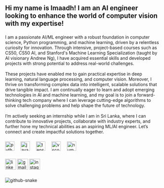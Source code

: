<h2 align="left">Hi my name is Imaadh! I am an AI engineer looking to enhance the world of computer vision with my expertise!</h2>

###

<p align="left">I am a passionate AI/ML engineer with a robust foundation in computer science, Python programming, and machine learning, driven by a relentless curiosity for innovation. Through intensive, project-based courses such as CS50, CS50 AI, and Stanford's Machine Learning Specialization (taught by AI visionary Andrew Ng), I have acquired essential skills and developed projects with strong potential to address real-world challenges. <br><br>These projects have enabled me to gain practical expertise in deep learning, natural language processing, and computer vision. Moreover, I thrive on transforming complex data into intelligent, scalable solutions that drive tangible impact. I am continually eager to learn and adopt emerging technologies in AI and machine learning, and my goal is to join a forward-thinking tech company where I can leverage cutting-edge algorithms to solve challenging problems and help shape the future of technology.<br><br>I’m actively seeking an internship while I am in Sri Lanka, where I can contribute to innovative projects, collaborate with industry experts, and further hone my technical abilities as an aspiring ML/AI engineer. Let’s connect and create impactful solutions together.</p>

###

<div align="left">
  <img src="https://cdn.jsdelivr.net/gh/devicons/devicon/icons/python/python-original.svg" height="30" alt="python logo"  />
  <img width="12" />
  <img src="https://cdn.jsdelivr.net/gh/devicons/devicon/icons/java/java-original.svg" height="30" alt="java logo"  />
  <img width="12" />
  <img src="https://cdn.jsdelivr.net/gh/devicons/devicon/icons/tensorflow/tensorflow-original.svg" height="30" alt="tensorflow logo"  />
  <img width="12" />
  <img src="https://cdn.jsdelivr.net/gh/devicons/devicon/icons/vscode/vscode-original.svg" height="30" alt="vscode logo"  />
  <img width="12" />
  <img src="https://cdn.jsdelivr.net/gh/devicons/devicon/icons/numpy/numpy-original.svg" height="30" alt="numpy logo"  />
</div>

###

<div align="left">
  <img src="https://img.shields.io/static/v1?message=LinkedIn&logo=linkedin&label=&color=0077B5&logoColor=white&labelColor=&style=for-the-badge" height="35" alt="linkedin logo"  />
  <img src="https://img.shields.io/static/v1?message=Gmail&logo=gmail&label=&color=D14836&logoColor=white&labelColor=&style=for-the-badge" height="35" alt="gmail logo"  />
  <img src="https://img.shields.io/static/v1?message=Instagram&logo=instagram&label=&color=E4405F&logoColor=white&labelColor=&style=for-the-badge" height="35" alt="instagram logo"  />
</div>

###


<picture>
  <source media="(prefers-color-scheme: dark)" srcset="https://raw.githubusercontent.com/ImaadhRenosh/ImaadhRenosh/output/github-snake-dark.svg" />
  <source media="(prefers-color-scheme: light)" srcset="https://raw.githubusercontent.com/ImaadhRenosh/ImaadhRenosh/output/github-snake.svg" />
  <img alt="github-snake" src="https://raw.githubusercontent.com/ImaadhRenosh/ImaadhRenosh/output/github-snake.svg" />
</picture>

###


